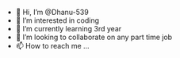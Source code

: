 - 👋 Hi, I’m @Dhanu-539
- 👀 I’m interested in coding 
- 🌱 I’m currently learning 3rd year 
- 💞️ I’m looking to collaborate on any part time job 
- 📫 How to reach me ...

<!---
Dhanu-539/Dhanu-539 is a ✨ special ✨ repository because its `README.md` (this file) appears on your GitHub profile.
You can click the Preview link to take a look at your changes.
--->
